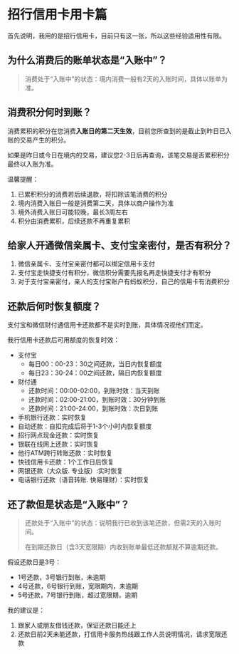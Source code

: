 # 招行信用卡用卡篇

首先说明，我用的是招行信用卡，目前只有这一张，所以这些经验适用性有限。

## 为什么消费后的账单状态是“入账中”？

> 消费处于“入账中”的状态：境内消费一般有2天的入账时间，具体以账单为准。

## 消费积分何时到账？

消费累积的积分在您消费**入账日的第二天生效**，目前您所查到的是截止到昨日已入账的交易产生的积分。

如果是昨日或今日在境内的交易，建议您2-3日后再查询，该笔交易是否累积积分最终以入账为准。

温馨提醒：
1. 已累积积分的消费若后续退款，将扣除该笔消费的积分
2. 境内消费入账日一般是消费第二天，具体以商户操作为准
3. 境外消费入账日可能较晚，最长3周左右
4. 积分由消费累积，后续还款不再重复累积

## 给家人开通微信亲属卡、支付宝亲密付，是否有积分？

1. 微信亲属卡、支付宝亲密付都可以绑定信用卡支付
2. 支付宝走快捷支付有积分，微信积分需要先报名再走快捷支付才有积分
3. 对于支付宝亲密付，亲人的支付宝账户有蚂蚁积分，自己的信用卡有消费积分

## 还款后何时恢复额度？

支付宝和微信财付通信用卡还款都不是实时到账，具体情况视他们而定。

我行信用卡还款后可用额度的恢复时效：

* 支付宝
  * 每日00：00-23：30之间还款，当日内恢复额度
  * 每日23：30-24：00之间还款，隔日内恢复额度
* 财付通
  * 还款时间：00:00-02:00，到账时效：当天到账
  * 还款时间：02:00-21:00，到账时效：30分钟到账
  * 还款时间：21:00-24:00，到账时效：次日到账
* 手机银行还款：实时恢复
* 自动还款：自扣完成后将于1-3个小时内恢复额度
* 招行网点现金还款：实时恢复
* 银联在线网上还款：实时恢复
* 他行ATM跨行转账还款：实时恢复
* 快钱信用卡还款：1个工作日后恢复
* 网银还款（大众版. 专业版）:实时恢复
* 电话银行还款（语音转账. 快易理财）：实时恢复

## 还了款但是状态是“入账中”？

> 还款处于“入账中”的状态：说明我行已收到该笔还款，但需2天的入账时间。
>
> 在到期还款日（含3天宽限期）内收到账单最低还款额就不算逾期还款。

假设还款日是3号：
* 1号还款，3号银行到账，未逾期
* 4号还款，6号银行到账，宽限期内，未逾期
* 5号还款，7号银行到账，超过宽限期，逾期

我的建议是：
1. 跟家人或朋友借钱还款，保证还款日能还上
2. 还款日前2天未能还款，打信用卡服务热线跟工作人员说明情况，请求宽限还款

